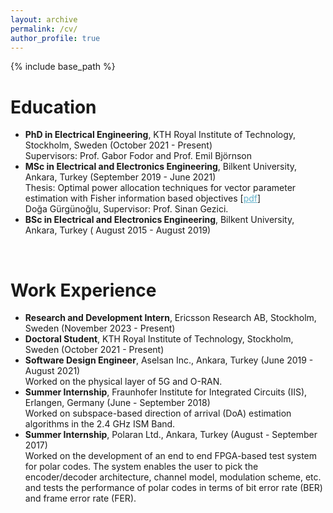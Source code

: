 ```yaml
---
layout: archive
permalink: /cv/
author_profile: true
---
```


{% include base_path %}

<h1>Education</h1>
<ul>
<li><b>PhD in Electrical Engineering</b>, KTH Royal Institute of Technology, Stockholm, Sweden (October 2021 - Present)<br>
Supervisors: Prof. Gabor Fodor and Prof. Emil Björnson</li>
<li><b>MSc in Electrical and Electronics Engineering</b>, Bilkent University, Ankara, Turkey (September 2019 - June 2021)<br>
Thesis: Optimal power allocation techniques for vector parameter estimation with Fisher information based objectives [<a href="http://dogagurgun.github.io/files/thesis/master_thesis.pdf" style="color:#64B2CB">pdf</a>]<br>
Doğa Gürgünoğlu, Supervisor: Prof. Sinan Gezici.</li>
<li><b>BSc in Electrical and Electronics Engineering</b>, Bilkent University, Ankara, Turkey ( August 2015 - August 2019)<br></li>
</ul>

<br>
<!----------------------------------------->
<h1>Work Experience</h1>
<ul>
<li><b>Research and Development Intern</b>, Ericsson Research AB, Stockholm, Sweden (November 2023 - Present)<br></li>
<li><b>Doctoral Student</b>, KTH Royal Institute of Technology, Stockholm, Sweden (October 2021 - Present)<br></li>
<li><b>Software Design Engineer</b>, Aselsan Inc., Ankara, Turkey (June 2019 - August 2021)<br>
Worked on the physical layer of 5G and O-RAN.</li>
<li><b>Summer Internship</b>, Fraunhofer Institute for Integrated Circuits (IIS), Erlangen, Germany (June - September 2018)<br>
Worked on subspace-based direction of arrival (DoA) estimation algorithms in the 2.4 GHz ISM Band.</li>
<li><b>Summer Internship</b>, Polaran Ltd., Ankara, Turkey (August - September 2017)<br>
Worked on the development of an end to end FPGA-based test system for polar codes. The system enables the user to pick the encoder/decoder architecture, channel model, modulation scheme, etc. and tests the performance of polar codes in terms of bit error rate (BER) and frame error rate (FER).</li>
</ul>

